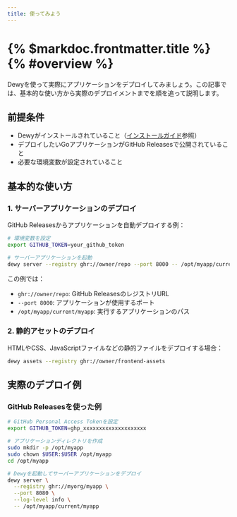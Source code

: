 ```yaml
---
title: 使ってみよう
---
```


# {% $markdoc.frontmatter.title %} {% #overview %}

Dewyを使って実際にアプリケーションをデプロイしてみましょう。この記事では、基本的な使い方から実際のデプロイメントまでを順を追って説明します。

## 前提条件

- Dewyがインストールされていること（[インストールガイド](./installation.md)参照）
- デプロイしたいGoアプリケーションがGitHub Releasesで公開されていること
- 必要な環境変数が設定されていること

## 基本的な使い方

### 1. サーバーアプリケーションのデプロイ

GitHub Releasesからアプリケーションを自動デプロイする例：

```bash
# 環境変数を設定
export GITHUB_TOKEN=your_github_token

# サーバーアプリケーションを起動
dewy server --registry ghr://owner/repo --port 8000 -- /opt/myapp/current/myapp
```

この例では：
- `ghr://owner/repo`: GitHub ReleasesのレジストリURL
- `--port 8000`: アプリケーションが使用するポート
- `/opt/myapp/current/myapp`: 実行するアプリケーションのパス

### 2. 静的アセットのデプロイ

HTMLやCSS、JavaScriptファイルなどの静的ファイルをデプロイする場合：

```bash
dewy assets --registry ghr://owner/frontend-assets
```

## 実際のデプロイ例

### GitHub Releasesを使った例

```bash
# GitHub Personal Access Tokenを設定
export GITHUB_TOKEN=ghp_xxxxxxxxxxxxxxxxxxxx

# アプリケーションディレクトリを作成
sudo mkdir -p /opt/myapp
sudo chown $USER:$USER /opt/myapp
cd /opt/myapp

# Dewyを起動してサーバーアプリケーションをデプロイ
dewy server \
  --registry ghr://myorg/myapp \
  --port 8080 \
  --log-level info \
  -- /opt/myapp/current/myapp
```
